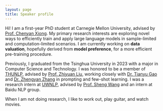 ```yaml
---
layout: page
title: Speaker profile
---
```


Hi! I am a first-year PhD student at Carnegie Mellon University, advised by [Prof. Chenyan Xiong](http://www.cs.cmu.edu/~cx/). My primary research interests are exploring novel ways to efficiently train and apply large language models in sample-limited and computation-limited scenarios. I am currently working on **data valuation**, hopefully derived from **model preference**, for a more efficient pre-training procedure.

Previously, I graduated from the Tsinghua University in 2023 with a major in Computer Science and Technology. I was honored to be a member of [THUNLP](http://nlp.csai.tsinghua.edu.cn/), advised by [Prof. Zhiyuan Liu](http://nlp.csai.tsinghua.edu.cn/~lzy/), working closely with [Dr. Tianyu Gao](https://gaotianyu.xyz/about/) and [Dr. Zhengyan Zhang](https://zzy14.github.io/) in prompting and few-shot learning. I was a research intern at [UWNLP](https://www.cs.washington.edu/research/nlp), advised by [Prof. Sheng Wang](https://homes.cs.washington.edu/~swang/) and an intern at Baidu NLP group.

When I am not doing research, I like to work out, play guitar, and watch movies.

<!-- please transform the markdown file into raw html below -->


